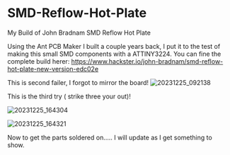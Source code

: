 # SMD-Reflow-Hot-Plate
My Build of  John Bradnam   SMD Reflow Hot Plate

Using the Ant PCB Maker I built a couple years back, I put it to the test of making this small SMD components with a ATTINY3224.
You can fine the complete build herer: https://www.hackster.io/john-bradnam/smd-reflow-hot-plate-new-version-edc02e

This is second failer, I forgot to mirror the board!
![20231225_092138](https://github.com/carl1961/SMD-Reflow-Hot-Plate/assets/3056821/eae0adcb-ec9e-4316-9593-88199dbef1d3)

This is the third try ( strike three your out)!

![20231225_164304](https://github.com/carl1961/SMD-Reflow-Hot-Plate/assets/3056821/7a7e84c4-0369-46b3-a085-a87fee0a71cc)

![20231225_164321](https://github.com/carl1961/SMD-Reflow-Hot-Plate/assets/3056821/58bac2bc-ebcf-4a93-9c25-e31f11ea9ef1)

Now to get the parts soldered on.....
I will update as I get something to show.


